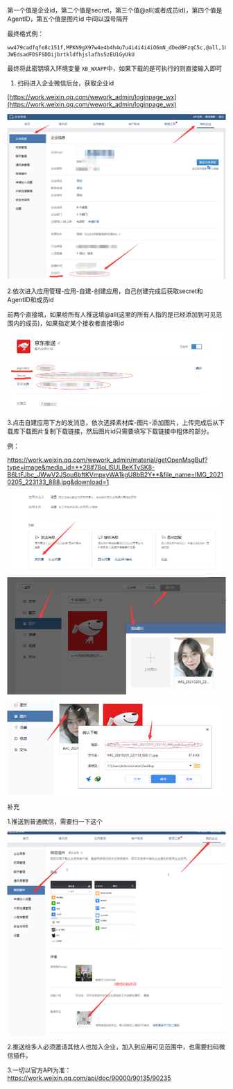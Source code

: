 第一个值是企业id，第二个值是secret，第三个值@all(或者成员id)，第四个值是AgentID，第五个值是图片id  中间以逗号隔开

最终格式例：

```
ww479cadfqfe8c151f,MPKN9gX97w4e4b4h4u7u4i4i4i4iO6mN_dDedBFzqC5c,@all,1000002,2S8H-JWEdsadFDSFSDDijbrtkldfhjslafhs5zEU1GyUkU
```

最终将此密钥填入环境变量 `XB_WXAPP`中，如果下载的是可执行的则直接输入即可

1. 扫码进入企业微信后台，获取企业id

[https://work.weixin.qq.com/wework_admin/loginpage_wx](https://work.weixin.qq.com/wework_admin/loginpage_wx)

![](image/wxapp/1630575030822.png)

2.依次进入应用管理-应用-自建-创建应用，自己创建完成后获取secret和AgentID和成员id

前两个直接填，如果给所有人推送填@all(这里的所有人指的是已经添加到可见范围内的成员)，如果指定某个接收者直接填id

![](image/wxapp/1630575065607.png)

3.点击自建应用下方的发消息，依次选择素材库-图片-添加图片，上传完成后从下载库下载图片复制下载链接，然后图片id只需要填写下载链接中粗体的部分。

例：

https://work.weixin.qq.com/wework_admin/material/getOpenMsgBuf?type=image&media_id=**28If78oLlSULBeKTvSK8-B6LtFJbc_JWwV2JSou6bftKVmpxyWA1kgU8bB2Y**&file_name=IMG_20210205_223133_888.jpg&download=1

![](image/wxapp/1630575081680.png)

![](image/wxapp/1630575096688.png)

![](image/wxapp/1630575104799.png)

补充

1.推送到普通微信，需要扫一下这个

![](image/wxapp/1630575118884.png)

2.推送给多人必须邀请其他人也加入企业，加入到应用可见范围中，也需要扫码微信插件。

3.一切以官方API为准：https://work.weixin.qq.com/api/doc/90000/90135/90235
